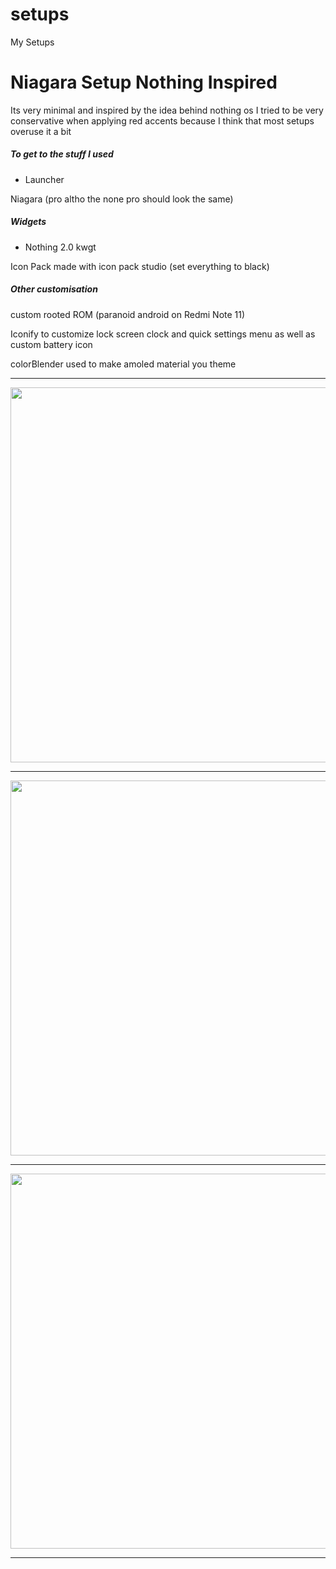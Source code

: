 # setups
My Setups
# Niagara Setup Nothing Inspired
Its very minimal and inspired by the idea behind nothing os I tried to be very conservative when applying red accents because I think that most setups overuse it a bit 

##### To get to the stuff I used 
- Launcher

Niagara (pro altho the none pro should look the same)

##### Widgets

- Nothing 2.0 kwgt

Icon Pack made with icon pack studio (set everything to black)

##### Other customisation
custom rooted ROM (paranoid android on Redmi Note 11)

Iconify to customize lock screen clock and quick settings menu as well as custom battery icon

colorBlender used to make amoled material you theme

***

<div align="center">
    <img src="https://github.com/user-attachments/assets/7d1727f9-57a8-4633-a92a-809a2b4a3a1e" 
        width="600" 
        height="600">
</div>

***


<div align="center">
    <img src="https://github.com/user-attachments/assets/545f9fd8-89e2-4c26-bc6e-a0eed2f86c97" 
        width="630" 
        height="600">
</div>

***

<div align="center">
    <img src="https://github.com/user-attachments/assets/e7869667-a6f2-4427-9931-1f1a5ccb884b" 
        width="600" 
        height="600">
</div>

***
